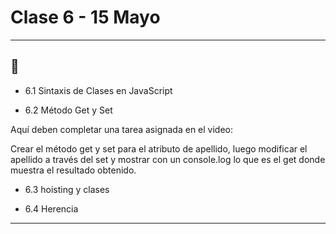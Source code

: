 # Clase 6 - 15 Mayo 

---

## :book:

- 6.1 Sintaxis de Clases en JavaScript

- 6.2 Método Get y Set


Aquí deben completar una tarea asignada en el video:

Crear el método get y set para el atributo de apellido, luego modificar el apellido a través del  set y mostrar con un console.log lo que es el get donde muestra el resultado obtenido.

- 6.3 hoisting y clases

- 6.4 Herencia

---

